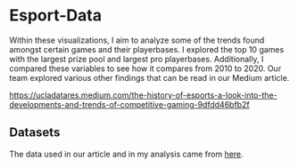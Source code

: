 # Esport-Data
Within these visualizations, I aim to analyze some of the trends found amongst certain games and their playerbases. I explored the top 10 games with the largest prize 
pool and largest pro playerbases. Additionally, I compared these variables to see how it compares from 2010 to 2020. Our team explored various other findings that can be 
read in our Medium article. 

https://ucladatares.medium.com/the-history-of-esports-a-look-into-the-developments-and-trends-of-competitive-gaming-9dfdd46bfb2f

## Datasets 

The data used in our article and in my analysis came from [here](https://www.kaggle.com/datasets/rankirsh/esports-earnings?select=GeneralEsportData.csv).

